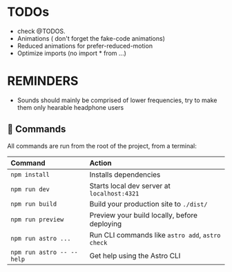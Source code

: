 # TODOs
- check @TODOS.
- Animations ( don't forget the fake-code animations)
- Reduced animations for prefer-reduced-motion
- Optimize imports (no import * from ...)

# REMINDERS
- Sounds should mainly be comprised of lower frequencies, try to make them only hearable headphone users

## 🧞 Commands
All commands are run from the root of the project, from a terminal:

| Command                   | Action                                           |
| :------------------------ | :----------------------------------------------- |
| `npm install`             | Installs dependencies                            |
| `npm run dev`             | Starts local dev server at `localhost:4321`      |
| `npm run build`           | Build your production site to `./dist/`          |
| `npm run preview`         | Preview your build locally, before deploying     |
| `npm run astro ...`       | Run CLI commands like `astro add`, `astro check` |
| `npm run astro -- --help` | Get help using the Astro CLI                     |
